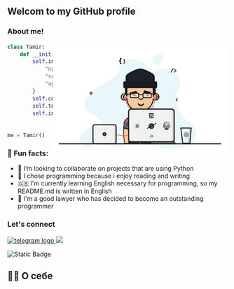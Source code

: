## Welcom to my GitHub profile

### About me!

<img align='right' src="assets/1.gif" width="400">

```python
class Tamir:
    def __init__(self):
        self.info = {
            "name": "Tamir",
            "surname": "Mandreev",
            "age": 27,
        }
        self.code = ["Python", "HTML", "SQL"]
        self.tools = ["Django", "PostgreSQL", "Git", "Bootstrap"]
        self.interests = ("Problem Solving", "Physical culture")


me = Tamir()
```

### 🌟 Fun facts:

* 🤝 I’m looking to collaborate on projects that are using Python
* 📝 I chose programming because i enjoy reading and writing
* 🇬🇧 I'm currently learning English necessary for programming, so my README.md is written in English
* 🎯 I'm a good lawyer who has decided to become an outstanding programmer

### Let's connect

<a href="https://t.me/tamirmandreev" target="_blank">
    <img src="https://img.shields.io/static/v1?message=Telegram&logo=telegram&label=&color=2CA5E0&logoColor=white&labelColor=&style=for-the-badge" height="25" alt="telegram logo"  />
</a>

<a href="https://vk.com/tamirms">
    <img src="https://img.shields.io/badge/%D0%92%D0%9A%D0%9E%D0%9D%D0%A2%D0%90%D0%9A%D0%A2%D0%95-blue?style=for-the-badge&logo=vk
">
</a>


![Static Badge](https://img.shields.io/badge/%D0%92%D0%9A%D0%BE%D0%BD%D1%82%D0%B0%D0%BA%D1%82%D0%B5-blue?style=flat&logo=vk&logoColor=white)

## 👩‍💻 О себе

